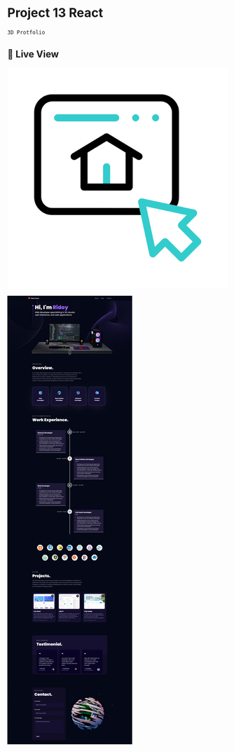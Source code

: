 
# Project 13 React

```sh
3D Protfolio
```

## 🚀 Live View

[![Click Here to View](website.gif)](https://3d-protfolio-rhr.vercel.app/)

![Image](image.png)
